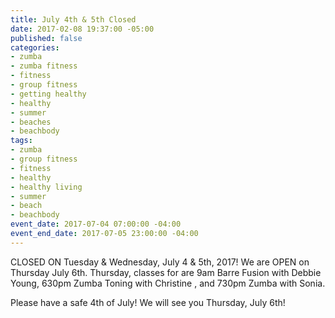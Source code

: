 ```yaml
---
title: July 4th & 5th Closed
date: 2017-02-08 19:37:00 -05:00
published: false
categories:
- zumba
- zumba fitness
- fitness
- group fitness
- getting healthy
- healthy
- summer
- beaches
- beachbody
tags:
- zumba
- group fitness
- fitness
- healthy
- healthy living
- summer
- beach
- beachbody
event_date: 2017-07-04 07:00:00 -04:00
event_end_date: 2017-07-05 23:00:00 -04:00
---
```


  CLOSED ON Tuesday & Wednesday, July 4 & 5th, 2017! We are OPEN on Thursday July 6th. Thursday, classes for are 9am Barre Fusion with Debbie Young, 630pm Zumba Toning with Christine , and 
730pm Zumba with Sonia.

Please have a safe 4th of July! We will see you Thursday, 
July 6th!